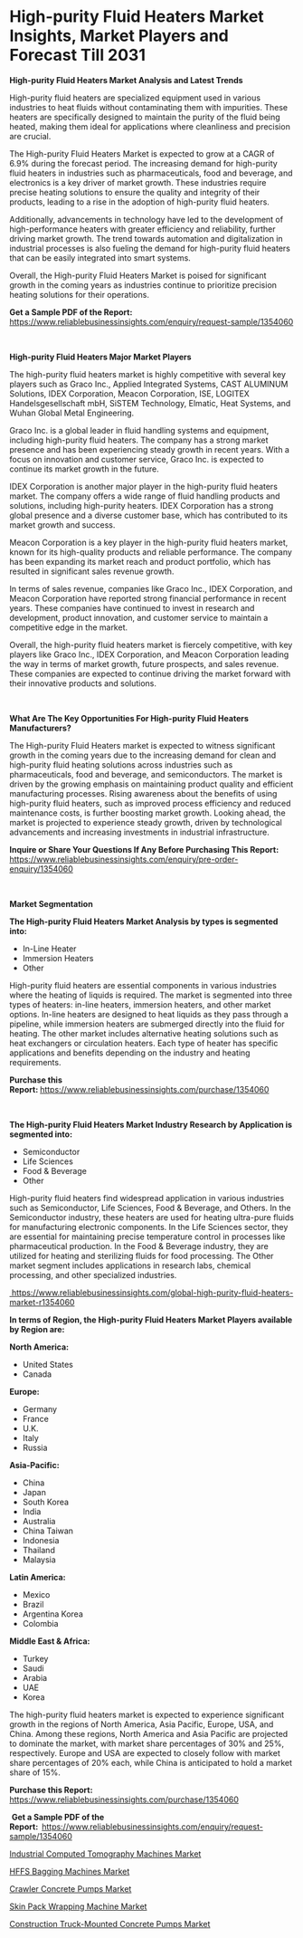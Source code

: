 <p><h1>High-purity Fluid Heaters Market Insights, Market Players and Forecast Till 2031</h1></p><p><strong>High-purity Fluid Heaters Market Analysis and Latest Trends</strong></p>
<p><p>High-purity fluid heaters are specialized equipment used in various industries to heat fluids without contaminating them with impurities. These heaters are specifically designed to maintain the purity of the fluid being heated, making them ideal for applications where cleanliness and precision are crucial.</p><p>The High-purity Fluid Heaters Market is expected to grow at a CAGR of 6.9% during the forecast period. The increasing demand for high-purity fluid heaters in industries such as pharmaceuticals, food and beverage, and electronics is a key driver of market growth. These industries require precise heating solutions to ensure the quality and integrity of their products, leading to a rise in the adoption of high-purity fluid heaters.</p><p>Additionally, advancements in technology have led to the development of high-performance heaters with greater efficiency and reliability, further driving market growth. The trend towards automation and digitalization in industrial processes is also fueling the demand for high-purity fluid heaters that can be easily integrated into smart systems.</p><p>Overall, the High-purity Fluid Heaters Market is poised for significant growth in the coming years as industries continue to prioritize precision heating solutions for their operations.</p></p>
<p><strong>Get a Sample PDF of the Report:&nbsp;</strong> <a href="https://www.reliablebusinessinsights.com/enquiry/request-sample/1354060">https://www.reliablebusinessinsights.com/enquiry/request-sample/1354060</a></p>
<p>&nbsp;</p>
<p><strong>High-purity Fluid Heaters Major Market Players</strong></p>
<p><p>The high-purity fluid heaters market is highly competitive with several key players such as Graco Inc., Applied Integrated Systems, CAST ALUMINUM Solutions, IDEX Corporation, Meacon Corporation, ISE, LOGITEX Handelsgesellschaft mbH, SiSTEM Technology, Elmatic, Heat Systems, and Wuhan Global Metal Engineering. </p><p>Graco Inc. is a global leader in fluid handling systems and equipment, including high-purity fluid heaters. The company has a strong market presence and has been experiencing steady growth in recent years. With a focus on innovation and customer service, Graco Inc. is expected to continue its market growth in the future.</p><p>IDEX Corporation is another major player in the high-purity fluid heaters market. The company offers a wide range of fluid handling products and solutions, including high-purity heaters. IDEX Corporation has a strong global presence and a diverse customer base, which has contributed to its market growth and success.</p><p>Meacon Corporation is a key player in the high-purity fluid heaters market, known for its high-quality products and reliable performance. The company has been expanding its market reach and product portfolio, which has resulted in significant sales revenue growth.</p><p>In terms of sales revenue, companies like Graco Inc., IDEX Corporation, and Meacon Corporation have reported strong financial performance in recent years. These companies have continued to invest in research and development, product innovation, and customer service to maintain a competitive edge in the market.</p><p>Overall, the high-purity fluid heaters market is fiercely competitive, with key players like Graco Inc., IDEX Corporation, and Meacon Corporation leading the way in terms of market growth, future prospects, and sales revenue. These companies are expected to continue driving the market forward with their innovative products and solutions.</p></p>
<p>&nbsp;</p>
<p><strong>What Are The Key Opportunities For High-purity Fluid Heaters Manufacturers?</strong></p>
<p><p>The High-purity Fluid Heaters market is expected to witness significant growth in the coming years due to the increasing demand for clean and high-purity fluid heating solutions across industries such as pharmaceuticals, food and beverage, and semiconductors. The market is driven by the growing emphasis on maintaining product quality and efficient manufacturing processes. Rising awareness about the benefits of using high-purity fluid heaters, such as improved process efficiency and reduced maintenance costs, is further boosting market growth. Looking ahead, the market is projected to experience steady growth, driven by technological advancements and increasing investments in industrial infrastructure.</p></p>
<p><strong>Inquire or Share Your Questions If Any Before Purchasing This Report:</strong> <a href="https://www.reliablebusinessinsights.com/enquiry/pre-order-enquiry/1354060">https://www.reliablebusinessinsights.com/enquiry/pre-order-enquiry/1354060</a></p>
<p>&nbsp;</p>
<p><strong>Market Segmentation</strong></p>
<p><strong>The High-purity Fluid Heaters Market Analysis by types is segmented into:</strong></p>
<p><ul><li>In-Line Heater</li><li>Immersion Heaters</li><li>Other</li></ul></p>
<p><p>High-purity fluid heaters are essential components in various industries where the heating of liquids is required. The market is segmented into three types of heaters: in-line heaters, immersion heaters, and other market options. In-line heaters are designed to heat liquids as they pass through a pipeline, while immersion heaters are submerged directly into the fluid for heating. The other market includes alternative heating solutions such as heat exchangers or circulation heaters. Each type of heater has specific applications and benefits depending on the industry and heating requirements.</p></p>
<p><strong>Purchase this Report:&nbsp;</strong><a href="https://www.reliablebusinessinsights.com/purchase/1354060">https://www.reliablebusinessinsights.com/purchase/1354060</a></p>
<p>&nbsp;</p>
<p><strong>The High-purity Fluid Heaters Market Industry Research by Application is segmented into:</strong></p>
<p><ul><li>Semiconductor</li><li>Life Sciences</li><li>Food & Beverage</li><li>Other</li></ul></p>
<p><p>High-purity fluid heaters find widespread application in various industries such as Semiconductor, Life Sciences, Food & Beverage, and Others. In the Semiconductor industry, these heaters are used for heating ultra-pure fluids for manufacturing electronic components. In the Life Sciences sector, they are essential for maintaining precise temperature control in processes like pharmaceutical production. In the Food & Beverage industry, they are utilized for heating and sterilizing fluids for food processing. The Other market segment includes applications in research labs, chemical processing, and other specialized industries.</p></p>
<p><a href="https://www.reliablebusinessinsights.com/global-high-purity-fluid-heaters-market-r1354060">&nbsp;https://www.reliablebusinessinsights.com/global-high-purity-fluid-heaters-market-r1354060</a></p>
<p><strong>In terms of Region, the High-purity Fluid Heaters Market Players available by Region are:</strong></p>
<p>
    <p> <strong> North America: </strong>
        <ul>
            <li>United States</li>
            <li>Canada</li>
        </ul>
        </p> 
    <p> <strong> Europe: </strong>
        <ul>
            <li>Germany</li>
            <li>France</li>
            <li>U.K.</li>
            <li>Italy</li>
            <li>Russia</li>
        </ul>
        </p> 
    <p> <strong> Asia-Pacific: </strong>
        <ul>
            <li>China</li>
            <li>Japan</li>
            <li>South Korea</li>
            <li>India</li>
            <li>Australia</li>
            <li>China Taiwan</li>
            <li>Indonesia</li>
            <li>Thailand</li>
            <li>Malaysia</li>
        </ul>
        </p> 
    <p> <strong> Latin America: </strong>
        <ul>
            <li>Mexico</li>
            <li>Brazil</li>
            <li>Argentina Korea</li>
            <li>Colombia</li>
        </ul>
        </p> 
    <p> <strong> Middle East & Africa: </strong>
        <ul>
            <li>Turkey</li>
            <li>Saudi</li>
            <li>Arabia</li>
            <li>UAE</li>
            <li>Korea</li>
        </ul>
    </p>
    </p>
<p><p>The high-purity fluid heaters market is expected to experience significant growth in the regions of North America, Asia Pacific, Europe, USA, and China. Among these regions, North America and Asia Pacific are projected to dominate the market, with market share percentages of 30% and 25%, respectively. Europe and USA are expected to closely follow with market share percentages of 20% each, while China is anticipated to hold a market share of 15%.</p></p>
<p><strong>Purchase this Report: </strong><a href="https://www.reliablebusinessinsights.com/purchase/1354060">https://www.reliablebusinessinsights.com/purchase/1354060</a></p>
<p>&nbsp;<strong>Get a Sample PDF of the Report:&nbsp;&nbsp;</strong><a href="https://www.reliablebusinessinsights.com/enquiry/request-sample/1354060">https://www.reliablebusinessinsights.com/enquiry/request-sample/1354060</a></p>
<p><strong></strong></p>
<p><p><a href="https://github.com/ochgvvcj16/Market-Research-Report-List-1/blob/main/industrial-computed-tomography-machines-market.md">Industrial Computed Tomography Machines Market</a></p><p><a href="https://github.com/nicoletavirag/Market-Research-Report-List-4/blob/main/hffs-bagging-machines-market.md">HFFS Bagging Machines Market</a></p><p><a href="https://github.com/mauripalmi/Market-Research-Report-List-4/blob/main/crawler-concrete-pumps-market.md">Crawler Concrete Pumps Market</a></p><p><a href="https://github.com/btwcqfvq34/Market-Research-Report-List-2/blob/main/skin-pack-wrapping-machine-market.md">Skin Pack Wrapping Machine Market</a></p><p><a href="https://github.com/gulaimolin/Market-Research-Report-List-5/blob/main/construction-truck-mounted-concrete-pumps-market.md">Construction Truck-Mounted Concrete Pumps Market</a></p></p>